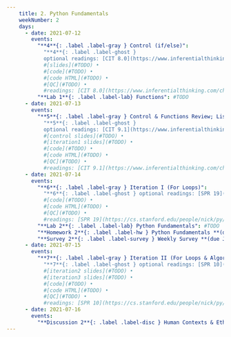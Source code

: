 ```yaml
---
    title: 2. Python Fundamentals
    weekNumber: 2
    days:
      - date: 2021-07-12
        events:
          "**4**{: .label .label-gray } Control (if/else)":
            "**4**{: .label .label-ghost }
            optional readings: [CIT 8.0](https://www.inferentialthinking.com/chapters/08/Functions_and_Tables.html), [SPR 9](https://cs.stanford.edu/people/nick/py/python-function.html)"
            #[slides](#TODO) •
            #[code](#TODO) •
            #[code HTML](#TODO) •
            #[QC](#TODO) •
            #readings: [CIT 8.0](https://www.inferentialthinking.com/chapters/08/Functions_and_Tables.html), [SPR 9](https://cs.stanford.edu/people/nick/py/python-function.html)"
          "**Lab 1**{: .label .label-lab} Functions": #TODO
      - date: 2021-07-13
        events:
          "**5**{: .label .label-gray } Control & Functions Review; Lists and Strings":
            "**5**{: .label .label-ghost }
            optional readings: [CIT 9.1](https://www.inferentialthinking.com/chapters/09/1/Conditional_Statements.html); [SPR 12](https://cs.stanford.edu/people/nick/py/python-if.html), [SPR 13](https://cs.stanford.edu/people/nick/py/python-boolean.html), [SPR 11](https://cs.stanford.edu/people/nick/py/python-while.html)"
            #[control slides](#TODO) •
            #[iteration1 slides](#TODO) •
            #[code](#TODO) •
            #[code HTML](#TODO) •
            #[QC](#TODO) •
            #readings: [CIT 9.1](https://www.inferentialthinking.com/chapters/09/1/Conditional_Statements.html); [SPR 12](https://cs.stanford.edu/people/nick/py/python-if.html), [SPR 13](https://cs.stanford.edu/people/nick/py/python-boolean.html), [SPR 11](https://cs.stanford.edu/people/nick/py/python-while.html)"
      - date: 2021-07-14
        events:
          "**6**{: .label .label-gray } Iteration I (For Loops)":
            "**6**{: .label .label-ghost } optional readings: [SPR 19](https://cs.stanford.edu/people/nick/py/python-list.html)" #[slides](#TODO) •
            #[code](#TODO) •
            #[code HTML](#TODO) •
            #[QC](#TODO) •
            #readings: [SPR 19](https://cs.stanford.edu/people/nick/py/python-list.html)"
          "**Lab 2**{: .label .label-lab} Python Fundamentals": #TODO
          "**Homework 2**{: .label .label-hw } Python Fundamentals **(due July 19th)**": #TODO
          "**Survey 2**{: .label .label-survey } Weekly Survey **(due July 19th)**": #TODO
      - date: 2021-07-15
        events:
          "**7**{: .label .label-gray } Iteration II (For Loops & Algorithms); Iteration III (While Loops)":
            "**7**{: .label .label-ghost } optional readings: [SPR 10](https://cs.stanford.edu/people/nick/py/python-for.html), [14](https://cs.stanford.edu/people/nick/py/python-range.html); [TCS 8.2](https://runestone.academy/runestone/books/published/thinkcspy/MoreAboutIteration/Theforlooprevisited.html), [10.18](https://runestone.academy/runestone/books/published/thinkcspy/Lists/TheAccumulatorPatternwithLists.html), [Luhn's](https://gizmodo.com/how-credit-card-numbers-work-1493331190), [TCS 10.24](https://runestone.academy/runestone/books/published/thinkcspy/Lists/NestedLists.html)"
            #[iteration2 slides](#TODO) •
            #[iteration3 slides](#TODO) •
            #[code](#TODO) •
            #[code HTML](#TODO) •
            #[QC](#TODO) •
            #readings: [SPR 10](https://cs.stanford.edu/people/nick/py/python-for.html), [14](https://cs.stanford.edu/people/nick/py/python-range.html); [TCS 8.2](https://runestone.academy/runestone/books/published/thinkcspy/MoreAboutIteration/Theforlooprevisited.html), [10.18](https://runestone.academy/runestone/books/published/thinkcspy/Lists/TheAccumulatorPatternwithLists.html), [Luhn's](https://gizmodo.com/how-credit-card-numbers-work-1493331190), [TCS 10.24](https://runestone.academy/runestone/books/published/thinkcspy/Lists/NestedLists.html)"
      - date: 2021-07-16
        events:
          "**Discussion 2**{: .label .label-disc } Human Contexts & Ethics": #TODO
---
```

